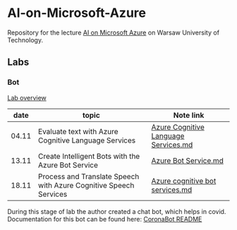 # AI-on-Microsoft-Azure

Repository for the lecture [AI on Microsoft Azure](https://github.com/ekote/AI-on-Microsoft-Azure/tree/main/advanced-mgr) on Warsaw University of Technology.

## Labs

### Bot

[Lab overview](https://github.com/ekote/AI-on-Microsoft-Azure/blob/main/advanced-mgr/Lab-Bot.md)

| date  | topic                                                        | Note link                                                    |
| ----- | ------------------------------------------------------------ | ------------------------------------------------------------ |
| 04.11 | Evaluate text with Azure Cognitive Language Services         | [Azure Cognitive Language Services.md](https://github.com/michalchecinski/AI-on-Microsoft-Azure/blob/main/bot/01.%20Azure%20Cognitive%20Language%20Services.md) |
| 13.11 | Create Intelligent Bots with the Azure Bot Service           | [Azure Bot Service.md](https://github.com/michalchecinski/AI-on-Microsoft-Azure/blob/main/bot/02.%20Azure%20Bot%20Service.md)  |
| 18.11 | Process and Translate Speech with Azure Cognitive Speech Services | [Azure cognitive bot services.md](https://github.com/michalchecinski/AI-on-Microsoft-Azure/blob/main/bot/03.%20Azure%20Cognitive%20Speech%20Services.md)  |

During this stage of lab the author created a chat bot, which helps in covid. Documentation for this bot can be found here: [CoronaBot README](https://github.com/michalchecinski/AI-on-Microsoft-Azure/blob/main/bot/README.md)

